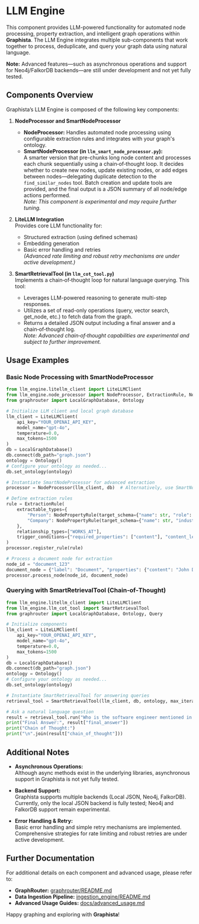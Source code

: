 # LLM Engine

This component provides LLM-powered functionality for automated node processing, property extraction, and intelligent graph operations within **Graphista**. The LLM Engine integrates multiple sub-components that work together to process, deduplicate, and query your graph data using natural language.

**Note:** Advanced features—such as asynchronous operations and support for Neo4j/FalkorDB backends—are still under development and not yet fully tested.

## Components Overview

Graphista’s LLM Engine is composed of the following key components:

1. **NodeProcessor and SmartNodeProcessor**  
   - **NodeProcessor:** Handles automated node processing using configurable extraction rules and integrates with your graph's ontology.
   - **SmartNodeProcessor (in `llm_smart_node_processor.py`):**  
     A smarter version that pre-chunks long node content and processes each chunk sequentially using a chain‑of‑thought loop. It decides whether to create new nodes, update existing nodes, or add edges between nodes—delegating duplicate detection to the `find_similar_nodes` tool. Batch creation and update tools are provided, and the final output is a JSON summary of all node/edge actions performed.  
     *Note: This component is experimental and may require further tuning.*

2. **LiteLLM Integration**  
   Provides core LLM functionality for:
   - Structured extraction (using defined schemas)
   - Embedding generation
   - Basic error handling and retries  
   *(Advanced rate limiting and robust retry mechanisms are under active development.)*

3. **SmartRetrievalTool (in `llm_cot_tool.py`)**  
   Implements a chain‑of‑thought loop for natural language querying. This tool:
   - Leverages LLM-powered reasoning to generate multi-step responses.
   - Utilizes a set of read-only operations (query, vector search, get_node, etc.) to fetch data from the graph.
   - Returns a detailed JSON output including a final answer and a chain‑of‑thought log.  
   *Note: Advanced chain‑of‑thought capabilities are experimental and subject to further improvement.*

## Usage Examples

### Basic Node Processing with SmartNodeProcessor

~~~python
from llm_engine.litellm_client import LiteLLMClient
from llm_engine.node_processor import NodeProcessor, ExtractionRule, NodePropertyRule
from graphrouter import LocalGraphDatabase, Ontology

# Initialize LLM client and local graph database
llm_client = LiteLLMClient(
    api_key="YOUR_OPENAI_API_KEY",
    model_name="gpt-4o",
    temperature=0.0,
    max_tokens=1500
)
db = LocalGraphDatabase()
db.connect(db_path="graph.json")
ontology = Ontology()
# Configure your ontology as needed...
db.set_ontology(ontology)

# Instantiate SmartNodeProcessor for advanced extraction
processor = NodeProcessor(llm_client, db)  # Alternatively, use SmartNodeProcessor for deduplication and chunked processing

# Define extraction rules
rule = ExtractionRule(
    extractable_types={
        "Person": NodePropertyRule(target_schema={"name": str, "role": str, "embedding": list}),
        "Company": NodePropertyRule(target_schema={"name": str, "industry": str, "embedding": list})
    },
    relationship_types=["WORKS_AT"],
    trigger_conditions={"required_properties": ["content"], "content_length_min": 10}
)
processor.register_rule(rule)

# Process a document node for extraction
node_id = "document_123"
document_node = {"label": "Document", "properties": {"content": "John Doe is an innovative engineer at Innotech."}}
processor.process_node(node_id, document_node)
~~~

### Querying with SmartRetrievalTool (Chain‑of‑Thought)

~~~python
from llm_engine.litellm_client import LiteLLMClient
from llm_engine.llm_cot_tool import SmartRetrievalTool
from graphrouter import LocalGraphDatabase, Ontology, Query

# Initialize components
llm_client = LiteLLMClient(
    api_key="YOUR_OPENAI_API_KEY",
    model_name="gpt-4o",
    temperature=0.0,
    max_tokens=1500
)
db = LocalGraphDatabase()
db.connect(db_path="graph.json")
ontology = Ontology()
# Configure your ontology as needed...
db.set_ontology(ontology)

# Instantiate SmartRetrievalTool for answering queries
retrieval_tool = SmartRetrievalTool(llm_client, db, ontology, max_iterations=20)

# Ask a natural language question
result = retrieval_tool.run("Who is the software engineer mentioned in the document?")
print("Final Answer:", result["final_answer"])
print("Chain of Thought:")
print("\n".join(result["chain_of_thought"]))
~~~

## Additional Notes

- **Asynchronous Operations:**  
  Although async methods exist in the underlying libraries, asynchronous support in Graphista is not yet fully tested.

- **Backend Support:**  
  Graphista supports multiple backends (Local JSON, Neo4j, FalkorDB). Currently, only the local JSON backend is fully tested; Neo4j and FalkorDB support remain experimental.

- **Error Handling & Retry:**  
  Basic error handling and simple retry mechanisms are implemented. Comprehensive strategies for rate limiting and robust retries are under active development.

## Further Documentation

For additional details on each component and advanced usage, please refer to:
- **GraphRouter:** [graphrouter/README.md](graphrouter/README.md)
- **Data Ingestion Pipeline:** [ingestion_engine/README.md](ingestion_engine/README.md)
- **Advanced Usage Guides:** [docs/advanced_usage.md](advanced_usage.md)

Happy graphing and exploring with **Graphista**!
